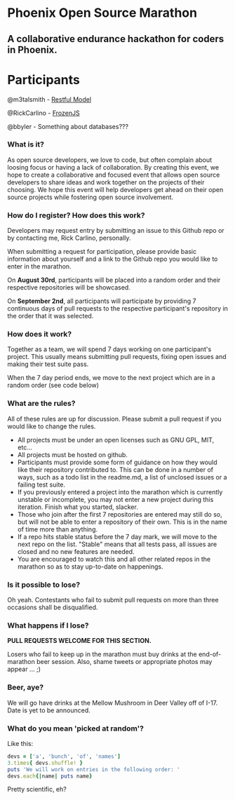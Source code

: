 Phoenix Open Source Marathon
============================
A collaborative endurance hackathon for coders in Phoenix.
---

Participants
===

@m3talsmith  - [Restful Model](https://github.com/thedeepwoodsbrigade/restful-model)

@RickCarlino - [FrozenJS](https://github.com/rickcarlino/frozen)

@bbyler      - Something about databases???
### What is it?
As open source developers, we love to code, but often complain about loosing focus or having a lack of collaboration. By creating this event, we hope to create a collaborative and focused event that allows open source developers to share ideas and work together on the projects of their choosing. We hope this event will help developers get ahead on their open source projects while fostering open source involvement.

### How do I register? How does this work?

Developers may request entry by submitting an issue to this Github repo or by contacting me, Rick Carlino, personally.

When submitting a request for participation, please provide basic information about yourself and a link to the Github repo you would like to enter in the marathon.

On **August 30rd**, participants will be placed into a random order and their respective repositories will be showcased.

On **September 2nd**, all participants will participate by providing 7 continuous days of pull requests to the respective participant's repository in the order that it was selected.

### How does it work?
Together as a team, we will spend 7 days working on one participant's project. This usually means submitting pull requests, fixing open issues and making their test suite pass.

When the 7 day period ends, we move to the next project which are in a random order (see code below)

### What are the rules?
All of these rules are up for discussion. Please submit a pull request if you would like to change the rules.
 * All projects must be under an open licenses such as GNU GPL, MIT, etc...
 * All projects must be hosted on github.
 * Participants must provide some form of guidance on how they would like their repository contributed to. This can be done in a number of ways, such as a todo list in the readme.md, a list of unclosed issues or a failing test suite.
 * If you previously entered a project into the marathon which is currently unstable or incomplete, you may not enter a new project during this iteration. Finish what you started, slacker.
 * Those who join after the first 7 repositories are entered may still do so, but will not be able to enter a repository of their own. This is in the name of time more than anything.
 * If a repo hits stable status before the 7 day mark, we will move to the next repo on the list. "Stable" means that all tests pass, all issues are closed and no new features are needed.
 * You are encouraged to watch this and all other related repos in the marathon so as to stay up-to-date on happenings.

### Is it possible to lose?
Oh yeah. Contestants who fail to submit pull requests on more than three occasions shall be disqualified.
 
### What happens if I lose?
 **PULL REQUESTS WELCOME FOR THIS SECTION.**

Losers who fail to keep up in the marathon must buy drinks at the end-of-marathon beer session. Also, shame tweets or appropriate photos may appear ... ;)

### Beer, aye?
We will go have drinks at the Mellow Mushroom in Deer Valley off of I-17. Date is yet to be announced.

### What do you mean 'picked at random'?
Like this:
```ruby
devs = ['a', 'bunch', 'of', 'names']
3.times{ devs.shuffle! }
puts 'We will work on entries in the following order: '
devs.each{|name| puts name}
```
Pretty scientific, eh?
